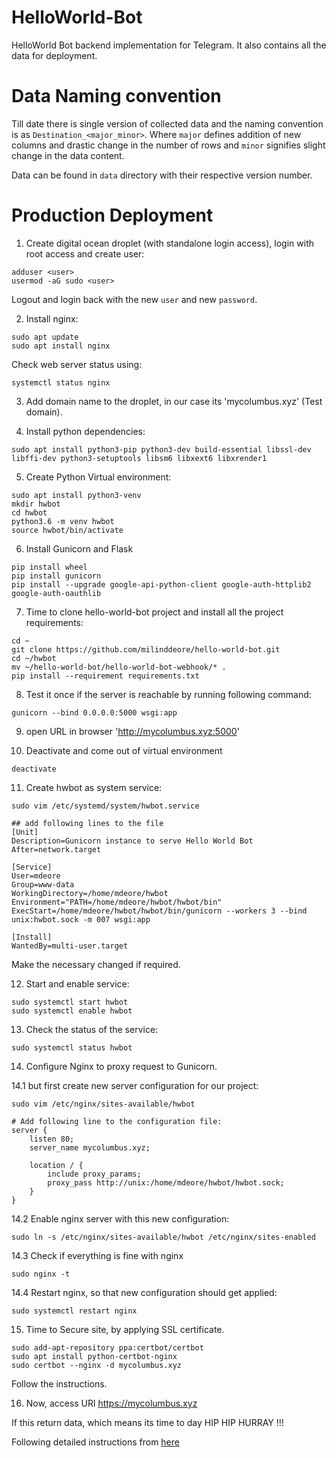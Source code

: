 # HelloWorld-Bot
HelloWorld Bot backend implementation for Telegram. It also contains all the data for deployment.  

# Data Naming convention
Till date there is single version of collected data and the naming convention is as `Destination_<major_minor>`. Where `major` defines addition of new columns and drastic change in the number of rows and `minor` signifies slight change in the data content.

Data can be found in `data` directory with their respective version number. 

# Production Deployment
1. Create digital ocean droplet (with standalone login access), login with root access and create user:
```
adduser <user>
usermod -aG sudo <user>
```
Logout and login back with the new `user` and new `password`.

2. Install nginx:
```
sudo apt update
sudo apt install nginx
```
Check web server status using: 
```
systemctl status nginx
```

3. Add domain name to the droplet, in our case its 'mycolumbus.xyz' (Test domain).

4. Install python dependencies: 
```
sudo apt install python3-pip python3-dev build-essential libssl-dev libffi-dev python3-setuptools libsm6 libxext6 libxrender1
```

5. Create Python Virtual environment: 
```
sudo apt install python3-venv
mkdir hwbot
cd hwbot
python3.6 -m venv hwbot
source hwbot/bin/activate
```

6. Install Gunicorn and Flask
```
pip install wheel
pip install gunicorn
pip install --upgrade google-api-python-client google-auth-httplib2 google-auth-oauthlib
```

7. Time to clone hello-world-bot project and install all the project requirements: 
```
cd ~
git clone https://github.com/milinddeore/hello-world-bot.git
cd ~/hwbot
mv ~/hello-world-bot/hello-world-bot-webhook/* .
pip install --requirement requirements.txt
```

8. Test it once if the server is reachable by running following command: 
```
gunicorn --bind 0.0.0.0:5000 wsgi:app
```

9. open URL in browser 'http://mycolumbus.xyz:5000'

10. Deactivate and come out of virtual environment
```
deactivate
```

11. Create hwbot as system service: 
```
sudo vim /etc/systemd/system/hwbot.service

## add following lines to the file
[Unit]
Description=Gunicorn instance to serve Hello World Bot
After=network.target

[Service]
User=mdeore
Group=www-data
WorkingDirectory=/home/mdeore/hwbot
Environment="PATH=/home/mdeore/hwbot/hwbot/bin"
ExecStart=/home/mdeore/hwbot/hwbot/bin/gunicorn --workers 3 --bind unix:hwbot.sock -m 007 wsgi:app

[Install]
WantedBy=multi-user.target
```
Make the necessary changed if required. 

12. Start and enable service: 
```
sudo systemctl start hwbot
sudo systemctl enable hwbot
```

13. Check the status of the service: 
```
sudo systemctl status hwbot
```

14. Configure Nginx to proxy request to Gunicorn.

14.1 but first create new server configuration for our project:
```
sudo vim /etc/nginx/sites-available/hwbot

# Add following line to the configuration file: 
server {
    listen 80;
    server_name mycolumbus.xyz;

    location / {
        include proxy_params;
        proxy_pass http://unix:/home/mdeore/hwbot/hwbot.sock;
    }
}
```

14.2 Enable nginx server with this new configuration: 
```
sudo ln -s /etc/nginx/sites-available/hwbot /etc/nginx/sites-enabled
```

14.3 Check if everything is fine with nginx
```
sudo nginx -t
```

14.4 Restart nginx, so that new configuration should get applied:
```
sudo systemctl restart nginx
```

15. Time to Secure site, by applying SSL certificate.
```
sudo add-apt-repository ppa:certbot/certbot
sudo apt install python-certbot-nginx
sudo certbot --nginx -d mycolumbus.xyz
```
Follow the instructions. 

16. Now, access URl https://mycolumbus.xyz

If this return data, which means its time to day HIP HIP HURRAY !!!



Following detailed instructions from [here](https://www.digitalocean.com/community/tutorials/how-to-serve-flask-applications-with-gunicorn-and-nginx-on-ubuntu-18-04)
